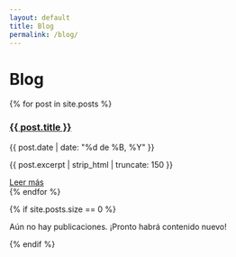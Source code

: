 ```yaml
---
layout: default
title: Blog
permalink: /blog/
---
```


# Blog

<div class="posts-grid">
    {% for post in site.posts %}
    <article class="post-card">
        <h3><a href="{{ post.url | relative_url }}">{{ post.title }}</a></h3>
        <p class="post-meta">{{ post.date | date: "%d de %B, %Y" }}</p>
        <p class="post-excerpt">{{ post.excerpt | strip_html | truncate: 150 }}</p>
        <a href="{{ post.url | relative_url }}" class="read-more">Leer más</a>
    </article>
    {% endfor %}
</div>

{% if site.posts.size == 0 %}
<div class="no-posts">
    <p>Aún no hay publicaciones. ¡Pronto habrá contenido nuevo!</p>
</div>
{% endif %}
